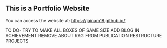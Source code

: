 ## This is a Portfolio Website

You can access the website at: https://jainam18.github.io/


TO DO- TRY TO MAKE ALL BOXES OF SAME SIZE
ADD BLOG IN ACHIEVEMENT
REMOVE ABOUT RAG FROM PUBLICATION
RESTRUCTURE PROJECTS